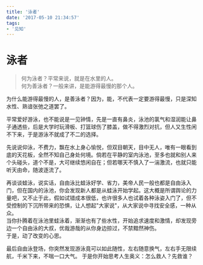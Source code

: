 ```yaml
---
title: '泳者'
date: '2017-05-10 21:34:57'
tags:
- '见知'
---
```


# 泳者
>何为泳者？平常来说，就是在水里的人。  
>何为善泳者？一般来讲，是能游得最慢的那个人。

为什么能游得最慢的人，是善泳者？因为，能，不代表一定要游得最慢，只是深知水性、熟谙张弛之道罢了。

平常爱好游泳，也不能说是一见钟情，先是一直有鼻炎，泳池的氯气和湿润能让鼻子通透些，后是大学时玩滑板、打篮球伤了膝盖，做不得激烈对抗，但人又生性闲不下来，于是游泳不就成了不二的选择。

先说说仰泳，不费力，飘在水上身心愉悦，但双目朝天，目中无人，唯有一眼看到底的天花板，全然不知自己身处何境。倘若在平静的室内泳池，至多也就和别人来个头碰头，道个不是，大可继续悠闲自在；但若哪天不慎入了一湍激流，也就只能听天由命，随波逐流了。

再谈谈蛙泳，说实话，自由泳比蛙泳好学、省力，美帝人民一般也都是自由泳入门，但在国内的泳池，你会发现新人都是从蛙泳开始学起。这大概是所谓舆论的力量吧，又不止于此，假如试错成本很低，也许很多人也试着各种泳姿入门了，但不受控制的下沉所带来的恐惧，让人想起"大家说"，从大家说中寻找安全感，一种从众。  
当你扑腾着在泳池里蛙泳着，渐渐也有了些水性，开始追求速度和激情，却发现旁边一个自由泳的大叔，优哉游哉的从你身边掠过，不禁黯然神伤。  
于是，动了改变的心思。

最后自由泳登场，你突然发现游泳竟可以如此随性，左右随意换气，左右手无限续航，千米下来，不喘一口大气。 于是你开始思考人生奥义：怎么救人？先救谁？

[l1]: http://info.sports.sina.com.cn/rank/swimming.php "游泳世界纪录"
